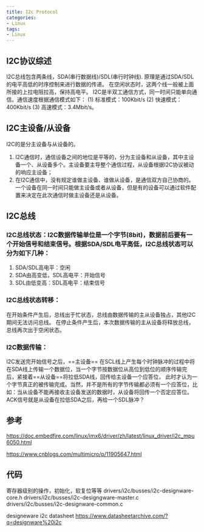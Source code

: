 ```yaml
---
title: I2c Protocol
categories: 
- Linux
tags:
- Linux
---
```


## I2C协议综述
I2C总线包含两条线，SDA(串行数据线)/SDL(串行时钟线). 原理是通过SDA/SDL的电平高低的时序控制来进行数据的传递。
在空闲状态时，这两个线一般被上面所接的上拉电阻拉高，保持高电平。
I2C是半双工通信方式，同一时间只能单向通信。通信速度根据通信模式如下：
(1) 标准模式：100Kbit/s
(2) 快速模式：400Kbit/s
(3) 高速模式：3.4Mbit/s。

## I2C主设备/从设备
I2C的是分主设备与从设备的。
1. I2C通信时，通信设备之间的地位是平等的，分为主设备和从设备，其中主设备一个、从设备多个。主设备要主导整个通信过程，从设备根据I2C协议被动的响应主设备；
2. 在I2C通信中，没有规定谁做主设备、谁做从设备，是通信双方自己协商的。一个设备在同一时间只能做主设备或者从设备，但是有的设备可以通过软件配置来决定在此次通信时做主设备还是从设备。

## I2C总线
### I2C总线状态：I2C数据传输单位是一个字节(8bit)，数据前后要有一个开始信号和结束信号。根据SDA/SDL电平高低，I2C总线状态可以分为如下几种：
1. SDA/SDL高电平：空闲
2. SDA由高变低，SDL高电平：开始信号
3. SDL由低变高：SDL高电平：结束信号

### I2C总线状态转移：
在开始条件产生后，总线出于忙状态，总线由数据传输的主从设备独占，其他I2C期间无法访问总线。
在停止条件产生后，本次数据传输的主从设备将释放总线，总线再次出于空闲状态。

### I2C数据传输：
I2C发送完开始信号之后，==主设备== 在SCL线上产生每个时钟脉冲的过程中将在SDA线上传输一个数据位，当一个字节按数据位从高位到低位的顺序传输完后，紧接着==从设备==将拉低SDA线，回传给主设备一个应答位， 此时才认为一个字节真正的被传输完成。当然，并不是所有的字节传输都必须有一个应答位，比如：当从设备不能再接收主设备发送的数据时，从设备将回传一个否定应答位。ACK信号就是从设备在拉低SDA之后，再给一个SDL脉冲？

## 参考
https://doc.embedfire.com/linux/imx6/driver/zh/latest/linux_driver/i2c_mpu6050.html

https://www.cnblogs.com/multimicro/p/11905647.html

## 代码
寄存器级别的操作，初始化，软复位等等
drivers/i2c/busses/i2c-designware-core.h
drivers/i2c/busses/i2c-designgware-master.c
drivers/i2c/busses/i2c-designware-common.c

designeware i2c datasheet
https://www.datasheetarchive.com/?q=designware%20i2c


